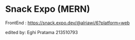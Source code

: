 # Snack Expo (MERN)

FrontEnd :
https://snack.expo.dev/@alriawi/6?platform=web

edited by: 
Eghi Pratama
213510793
